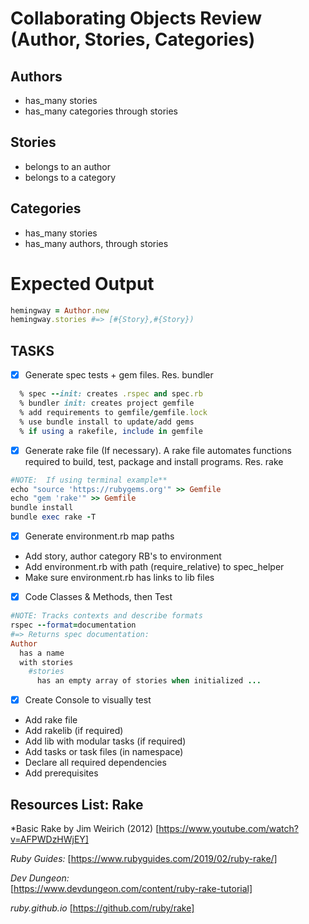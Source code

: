 # Collaborating Objects Review (Author, Stories, Categories)

## Authors
* has_many stories
* has_many categories through stories

## Stories
* belongs to an author
* belongs to a category

## Categories
* has_many stories
* has_many authors, through stories

# Expected Output

```ruby
hemingway = Author.new
hemingway.stories #=> [#{Story},#{Story})
```


## TASKS   
- [x] Generate spec tests + gem files. Res. bundler
```ruby
  % spec --init: creates .rspec and spec.rb
  % bundler init: creates project gemfile
  % add requirements to gemfile/gemfile.lock
  % use bundle install to update/add gems
  % if using a rakefile, include in gemfile
```
- [x] Generate rake file (If necessary).  A rake file automates functions required to build, test, package and install programs. Res. rake
	
```ruby
#NOTE:  If using terminal example**
echo "source 'https://rubygems.org'" >> Gemfile
echo "gem 'rake'" >> Gemfile
bundle install
bundle exec rake -T
```
- [x] Generate environment.rb map paths
* Add story, author category RB's to environment
* Add environment.rb with path (require\_relative) to spec_helper
* Make sure environment.rb has links to lib files 

- [x] Code Classes & Methods, then Test
```ruby
#NOTE: Tracks contexts and describe formats
rspec --format=documentation
#=> Returns spec documentation:
Author
  has a name
  with stories
    #stories
      has an empty array of stories when initialized ...
```
- [x] Create Console to visually test
* Add rake file
* Add rakelib (if required)
* Add lib with modular tasks (if required)
* Add tasks or task files (in namespace)
* Declare all required dependencies
* Add prerequisites

## Resources List: Rake
*Basic Rake by Jim Weirich (2012)
[https://www.youtube.com/watch?v=AFPWDzHWjEY]

*Ruby Guides:*
[https://www.rubyguides.com/2019/02/ruby-rake/]

*Dev Dungeon:*      
[https://www.devdungeon.com/content/ruby-rake-tutorial]

*ruby.github.io*
[https://github.com/ruby/rake]


